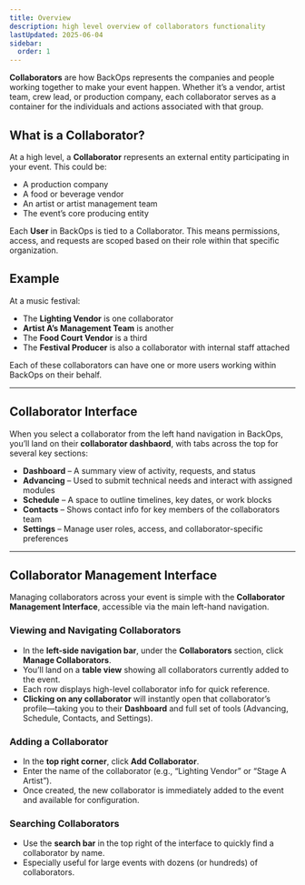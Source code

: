 ```yaml
---
title: Overview
description: high level overview of collaborators functionality
lastUpdated: 2025-06-04
sidebar:
  order: 1
---
```


**Collaborators** are how BackOps represents the companies and people working together to make your event happen. Whether it’s a vendor, artist team, crew lead, or production company, each collaborator serves as a container for the individuals and actions associated with that group.

## What is a Collaborator?

At a high level, a **Collaborator** represents an external entity participating in your event. This could be:

- A production company
- A food or beverage vendor
- An artist or artist management team
- The event’s core producing entity

Each **User** in BackOps is tied to a Collaborator. This means permissions, access, and requests are scoped based on their role within that specific organization.

## Example

At a music festival:

- The **Lighting Vendor** is one collaborator
- **Artist A’s Management Team** is another
- The **Food Court Vendor** is a third
- The **Festival Producer** is also a collaborator with internal staff attached

Each of these collaborators can have one or more users working within BackOps on their behalf.

---

## Collaborator Interface

When you select a collaborator from the left hand navigation in BackOps, you’ll land on their **collaborator dashbaord**, with tabs across the top for several key sections:

- **Dashboard** – A summary view of activity, requests, and status
- **Advancing** – Used to submit technical needs and interact with assigned modules
- **Schedule** – A space to outline timelines, key dates, or work blocks
- **Contacts** – Shows contact info for key members of the collaborators team
- **Settings** – Manage user roles, access, and collaborator-specific preferences

---

## Collaborator Management Interface

Managing collaborators across your event is simple with the **Collaborator Management Interface**, accessible via the main left-hand navigation.

### Viewing and Navigating Collaborators

- In the **left-side navigation bar**, under the **Collaborators** section, click **Manage Collaborators**.
- You’ll land on a **table view** showing all collaborators currently added to the event.
- Each row displays high-level collaborator info for quick reference.
- **Clicking on any collaborator** will instantly open that collaborator’s profile—taking you to their **Dashboard** and full set of tools (Advancing, Schedule, Contacts, and Settings).

### Adding a Collaborator

- In the **top right corner**, click **Add Collaborator**.
- Enter the name of the collaborator (e.g., “Lighting Vendor” or “Stage A Artist”).
- Once created, the new collaborator is immediately added to the event and available for configuration.

### Searching Collaborators

- Use the **search bar** in the top right of the interface to quickly find a collaborator by name.
- Especially useful for large events with dozens (or hundreds) of collaborators.
